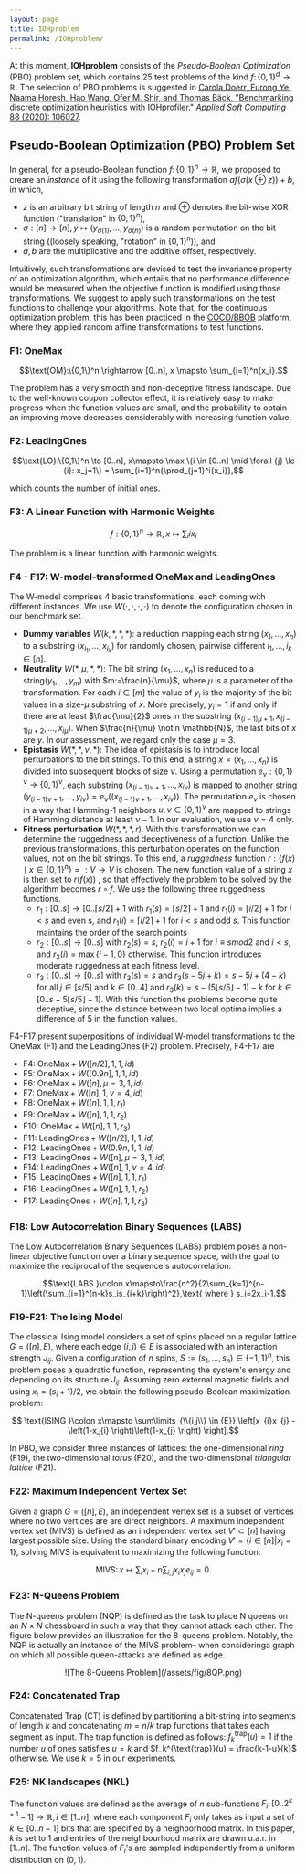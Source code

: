 ```yaml
---
layout: page
title: IOHproblem
permalink: /IOHproblem/
--- 
```


At this moment, **IOHproblem** consists of the _Pseudo-Boolean Optimization_ (PBO) problem set, which contains 25 test problems of the kind $f\colon \{0,1\}^d \rightarrow \mathbb{R}$. The selection of PBO problems is suggested in
[Carola Doerr, Furong Ye, Naama Horesh, Hao Wang, Ofer M. Shir, and Thomas Bäck. "Benchmarking discrete optimization heuristics with IOHprofiler." _Applied Soft Computing_ 88 (2020): 106027](https://doi.org/10.1145/3319619.3326810).

## Pseudo-Boolean Optimization (PBO) Problem Set

In general, for a pseudo-Boolean function $f\colon \{0,1\}^n \rightarrow \mathbb{R}$, we proposed to creare an _instance_ of it using the following transformation $af(\sigma(x \oplus z)) + b$, in which,

* $z$ is an arbitrary bit string of length $n$ and $\oplus$ denotes the bit-wise XOR function ("translation" in $\{0,1\}^n$),
* $\sigma:[n] \to [n], y \mapsto (y_{\sigma(1)},\ldots,y_{\sigma(n)})$ is a random permutation on the bit string ((loosely speaking, "rotation" in $\{0,1\}^n$)), and
* $a,b$ are the multiplicative and the additive offset, respectively.
  
Intuitively, such transformations are devised to test the invariance property of an optimization algorithm,
which entails that no performance difference would be measured when the objective function is modified using those
transformations. We suggest to apply such transformations on the test functions to challenge your algorithms.
Note that, for the continuous optimization problem, this has been practiced in the [COCO/BBOB](http://coco.lri.fr/COCOdoc/bbo_experiment.html) platform, where they applied random affine transformations to test functions.
<!-- Practically, for the PBO problem set, _instance 1_ in **IOHexperimenter** is the basic instance of each problem. For other instances the $\oplus$ and $\sigma$ transformations are separated. More precisely, instances 2-50 are obtained from instance 1 by a \"$\oplus z$\" rotation with a randomly chosen $z \in \{0,1\}^n$, and random fitness offsets $a\in [\frac{1}{5},5]$, $b \in [-1000,1000]$. For instances 51-100 there is no \"$\oplus z$\" rotation, but the strings are permuted by a randomly chosen $\sigma$ and the ranges for the random fitness offset are chosen as for instances 2-6. For each function and each dimension the values of $z$, $\sigma$, $a$, and $b$ are fixed per each instance, but different functions of the same dimensions may have different $z$ and $\sigma$ transformations. -->

<!-- Description of problems of PBO suite is below. To add new test problems or create new benchmark suite, please follow the [Section 4.4](/IOHexperimenter/extension/). -->

### F1: OneMax

$$\text{OM}:\{0,1\}^n \rightarrow [0..n], x \mapsto \sum_{i=1}^n{x_i}.$$

The problem has a very smooth and non-deceptive fitness landscape. Due to the well-known coupon collector effect, it is relatively easy to make progress when the function values are small, and the probability to obtain an improving move decreases considerably with increasing function value.

### F2: LeadingOnes

$$\text{LO}:\{0,1\}^n \to [0..n], x\mapsto \max \{i \in [0..n] \mid \forall {j} \le {i}: x_j=1\} = \sum_{i=1}^n{\prod_{j=1}^i{x_i}},$$

which counts the number of initial ones.

### F3: A Linear Function with Harmonic Weights

$$f:\{0,1\}^n \to \mathbb{R}, x \mapsto \sum_{i} i x_i$$

The problem is a linear function with harmonic weights.

### F4 - F17: W-model-transformed OneMax and LeadingOnes

The W-model comprises 4 basic transformations, each coming with different instances. We use $W(\cdot,\cdot,\cdot,\cdot)$ to denote the configuration chosen in our benchmark set.

* **Dummy variables** $W(k,\ast,\ast,\ast)$: a reduction mapping each string $(x_1, \ldots, x_n)$ to a substring $(x_{i_1}, \ldots, x_{i_k})$ for randomly chosen, pairwise different $i_1,\ldots, i_k \in [n]$.
* **Neutrality** $W(\ast,\mu,\ast,\ast)$: The bit string $(x_1,\ldots,x_n)$ is reduced to a string$(y_1,\ldots,y_m)$ with $m:=\frac{n}{\mu}$, where $\mu$ is a parameter of the transformation. For each $i \in [m]$ the value of $y_i$ is the majority of the bit values in a size-$\mu$ substring of $x$. More precisely, $y_i=1$ if and only if there are at least $\frac{\mu}{2}$ ones in the substring $(x_{(i-1)\mu+1},x_{(i-1)\mu+2},\ldots,x_{i\mu})$. When $\frac{n}{\mu} \notin \mathbb{N}$, the last bits of $x$ are $y$. In our assessment, we regard only the case $\mu=3$.
* **Epistasis** $W(\ast,\ast,\nu,\ast)$: The idea of epistasis is to introduce local perturbations to the bit strings. To this end, a string $x=(x_1,\ldots,x_n)$ is divided into subsequent blocks of size $\nu$. Using a permutation $e_{\nu}:\{0,1\}^{\nu} \to \{0,1\}^{\nu}$, each substring $(x_{(i-1)\nu+1},\ldots,x_{i\nu})$ is mapped to another string $(y_{(i-1)\nu+1},\ldots,y_{i\nu})=e_{\nu}((x_{(i-1)\nu+1},\ldots,x_{i\nu}))$. The permutation $e_{\nu}$ is chosen in a way that Hamming-1 neighbors $u,v \in \{0,1\}^{\nu}$ are mapped to strings of Hamming distance at least $\nu-1$. In our evaluation, we use $\nu=4$ only.
* **Fitness perturbation** $W(\ast,\ast,\ast,r)$. With this transformation we can determine the ruggedness and deceptiveness of a function. Unlike the previous transformations, this perturbation operates on the function values, not on the bit strings. To this end, a *ruggedness* function $r:\{f(x) \mid {x} \in \{0,1\}^n \}=:V \to {V}$ is chosen. The new function value of a string $x$ is then set to $r(f(x))$ , so that effectively the problem to be solved by the algorithm becomes $r \circ f$. We use the following three ruggedness functions.
  * $r_1:[0..s] \to [0..\lceil{s/2}\rceil+1$ with $r_1(s)= \lceil {s/2} \rceil +1$ and $r_1(i)=\lfloor {i/2} \rfloor+1$ for $i<s$ and even s, and $r_1(i)=\lceil {i/2} \rceil+1$ for $i<s$ and odd $s$. This function maintains the order of the search points
  * $r_2:[0..s] \to [0..s]$ with $r_2(s)=s$, $r_2(i)=i+1$ for $i \equiv {s  {mod}  2}$ and $i<s$, and $r_2(i)=\max\{i-1,0\}$ otherwise. This function introduces moderate ruggedness at each fitness level.
  * $r_3:[0..s] \to [0..s]$ with $r_3(s)=s$ and $r_3(s-5j+k)=s-5j+(4-k)$ for all $j \in {[s/5]}$ and $k {\in} [0..4]$ and $r_3(k)=s - (5\lfloor {s/5} \rfloor - 1 )- k$ for $k \in [0..s - 5\lfloor {s/5} \rfloor -1]$. With this function the problems become quite deceptive, since the distance between two local optima implies a difference of $5$ in the function values.

F4-F17 present superpositions of individual W-model transformations to the OneMax (F1) and the LeadingOnes (F2) problem. Precisely, F4-F17 are

* F4: $\text{OneMax} + W([n/2],1,1,id)$
* F5: $\text{OneMax} + W([0.9n],1,1,id)$
* F6: $\text{OneMax} + W([n],\mu=3,1,id)$
* F7: $\text{OneMax} + W([n],1,\nu=4,id)$
* F8: $\text{OneMax} + W([n],1,1,r_1)$
* F9: $\text{OneMax} + W([n],1,1,r_2)$
* F10: $\text{OneMax} + W([n],1,1,r_3)$
* F11: $\text{LeadingOnes} + W([n/2],1,1,id)$
* F12: $\text{LeadingOnes} + W(0.9n,1,1,id)$
* F13: $\text{LeadingOnes} + W([n],\mu=3,1,id)$
* F14: $\text{LeadingOnes} + W([n],1,\nu=4,id)$
* F15: $\text{LeadingOnes} + W([n],1,1,r_1)$
* F16: $\text{LeadingOnes} + W([n],1,1,r_2)$
* F17: $\text{LeadingOnes} + W([n],1,1,r_3)$

### F18: Low Autocorrelation Binary Sequences (LABS)

The Low Autocorrelation Binary Sequences (LABS) problem poses a non-linear objective function over a binary sequence space, with the goal to maximize the reciprocal of the sequence's autocorrelation:

$$\text{LABS }\colon x\mapsto\frac{n^2}{2\sum_{k=1}^{n-1}\left(\sum_{i=1}^{n-k}s_is_{i+k}\right)^2},\text{ where } s_i=2x_i-1.$$

### F19-F21: The Ising Model

The classical Ising model considers a set of spins placed on a regular lattice $G=([n],E)$, where each edge $(i,j) \in {E}$ is associated with an interaction strength $J_{ij}$. Given a configuration of $n$ spins, $S:=\left(s_1,\ldots,s_n\right)\in\{-1,1\}^n$, this problem poses a quadratic function, representing the system's energy and depending on its structure $J_{ij}$. Assuming zero external magnetic fields and using $x_i = (s_i + 1)/2$, we obtain the following pseudo-Boolean maximization problem:

$$ \text{ISING }\colon x\mapsto \sum\limits_{\\{i,j\\} \in {E}} \left[x_{i}x_{j} - \left(1-x_{i} \right)\left(1-x_{j} \right) \right].$$

In PBO, we consider three instances of lattices: the one-dimensional _ring_ (F19), the two-dimensional _torus_ (F20), and the two-dimensional _triangular lattice_ (F21).

### F22: Maximum Independent Vertex Set

Given a graph $G=([n],E)$, an independent vertex set is a subset of vertices where no two vertices are  are direct neighbors. A maximum independent vertex set (MIVS) is defined as an independent vertex set $V' \subset [n]$ having largest possible size. Using the standard binary encoding $V'=\{i\in[n]|x_i = 1\}$, solving MIVS is equivalent to maximizing the following function:

$$\text{MIVS}\colon x\mapsto \sum_i x_i - n\sum_{i,j} x_i x_j e_{ij} = 0.$$

### F23: N-Queens Problem

The N-queens problem (NQP) is defined as the task to place N queens on an ${N}\times{N}$ chessboard in such a way that they cannot attack each other. The figure below provides an illustration for the 8-queens problem. Notably, the NQP is actually an instance  of the  MIVS  problem– when consideringa graph on which all possible queen-attacks are defined as edge.

<center>
![The 8-Queens Problem](/assets/fig/8QP.png)
</center>

### F24: Concatenated Trap

Concatenated Trap (CT) is defined by partitioning a bit-string into segments of length $k$ and concatenating $m=n/k$ trap functions that takes each segment as input. The trap function is defined as follows: $f_k^{\text{trap}}(u) = 1$ if the number $u$ of ones satisfies $u = k$ and $f_k^{\text{trap}}(u) = \frac{k-1-u}{k}$ otherwise. We use $k=5$ in our experiments.

### F25: NK landscapes (NKL)

The function values are defined as the average of $n$ sub-functions $F_i \colon [0..2^{k+1}-1] \rightarrow \mathbb{R}, i \in [1..n]$, where each component $F_i$ only takes as input a set of $k \in [0..n-1]$ bits that are specified by a neighborhood matrix. In this paper, $k$ is set to $1$ and entries of the neighbourhood matrix are drawn u.a.r. in $[1..n]$. The function values of $F_i$'s are sampled independently from a uniform distribution on $(0, 1)$.
